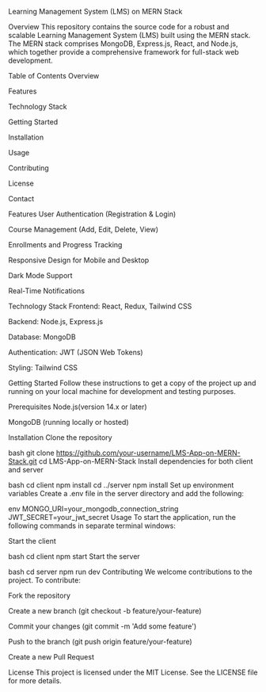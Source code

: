 Learning Management System (LMS) on MERN Stack

Overview
This repository contains the source code for a robust and scalable Learning Management System (LMS) built using the MERN stack. The MERN stack comprises MongoDB, Express.js, React, and Node.js, which together provide a comprehensive framework for full-stack web development.

Table of Contents
Overview

Features

Technology Stack

Getting Started

Installation

Usage

Contributing

License

Contact

Features
User Authentication (Registration & Login)

Course Management (Add, Edit, Delete, View)

Enrollments and Progress Tracking

Responsive Design for Mobile and Desktop

Dark Mode Support

Real-Time Notifications

Technology Stack
Frontend: React, Redux, Tailwind CSS

Backend: Node.js, Express.js

Database: MongoDB

Authentication: JWT (JSON Web Tokens)

Styling: Tailwind CSS

Getting Started
Follow these instructions to get a copy of the project up and running on your local machine for development and testing purposes.

Prerequisites
Node.js(version 14.x or later)

MongoDB (running locally or hosted)

Installation
Clone the repository

bash
git clone https://github.com/your-username/LMS-App-on-MERN-Stack.git
cd LMS-App-on-MERN-Stack
Install dependencies for both client and server

bash
cd client
npm install
cd ../server
npm install
Set up environment variables Create a .env file in the server directory and add the following:

env
MONGO_URI=your_mongodb_connection_string
JWT_SECRET=your_jwt_secret
Usage
To start the application, run the following commands in separate terminal windows:

Start the client

bash
cd client
npm start
Start the server

bash
cd server
npm run dev
Contributing
We welcome contributions to the project. To contribute:

Fork the repository

Create a new branch (git checkout -b feature/your-feature)

Commit your changes (git commit -m 'Add some feature')

Push to the branch (git push origin feature/your-feature)

Create a new Pull Request

License
This project is licensed under the MIT License. See the LICENSE file for more details.